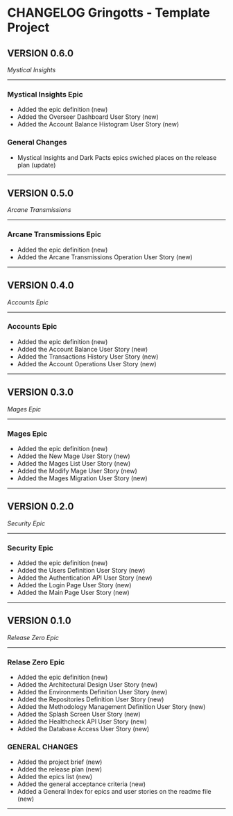 # CHANGELOG Gringotts - Template Project

## VERSION 0.6.0
_Mystical Insights_
<hr>

### Mystical Insights Epic
* Added the epic definition (new)
* Added the Overseer Dashboard User Story (new)
* Added the Account Balance Histogram User Story (new)

### General Changes
* Mystical Insights and Dark Pacts epics swiched places on the release plan (update)

<hr>


## VERSION 0.5.0
_Arcane Transmissions_
<hr>

### Arcane Transmissions Epic
* Added the epic definition (new)
* Added the Arcane Transmissions Operation User Story (new)

<hr>

## VERSION 0.4.0
_Accounts Epic_
<hr>

### Accounts Epic
* Added the epic definition (new)
* Added the Account Balance User Story (new)
* Added the Transactions History User Story (new)
* Added the Account Operations User Story (new)

<hr>

## VERSION 0.3.0
_Mages Epic_
<hr>

### Mages Epic
* Added the epic definition (new)
* Added the New Mage User Story (new)
* Added the Mages List User Story (new)
* Added the Modify Mage User Story (new)
* Added the Mages Migration User Story (new)

<hr>

## VERSION 0.2.0
_Security Epic_
<hr>

### Security Epic
* Added the epic definition (new)
* Added the Users Definition User Story (new)
* Added the Authentication API User Story (new)
* Added the Login Page User Story (new)
* Added the Main Page User Story (new)

<hr>

## VERSION 0.1.0
_Release Zero Epic_
<hr>

### Relase Zero Epic
* Added the epic definition (new)
* Added the Architectural Design User Story (new)
* Added the Environments Definition User Story (new)
* Added the Repositories Definition User Story (new)
* Added the Methodology Management Definition User Story (new)
* Added the Splash Screen User Story (new)
* Added the Healthcheck API User Story (new)
* Added the Database Access User Story (new)

### GENERAL CHANGES
* Added the project brief (new)
* Added the release plan (new)
* Added the epics list (new)
* Added the general acceptance criteria (new)
* Added a General Index for epics and user stories on the readme file (new)

<hr>
